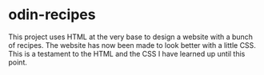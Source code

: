 # odin-recipes

This project uses HTML at the very base to design a website
with a bunch of recipes. The website has now been made to 
look better with a little CSS. This is a testament to the HTML and the CSS I have learned up until this point.
